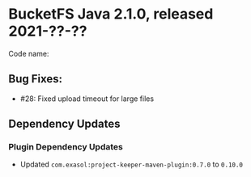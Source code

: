 # BucketFS Java 2.1.0, released 2021-??-??

Code name:

## Bug Fixes:

* #28: Fixed upload timeout for large files

## Dependency Updates

### Plugin Dependency Updates

* Updated `com.exasol:project-keeper-maven-plugin:0.7.0` to `0.10.0`
